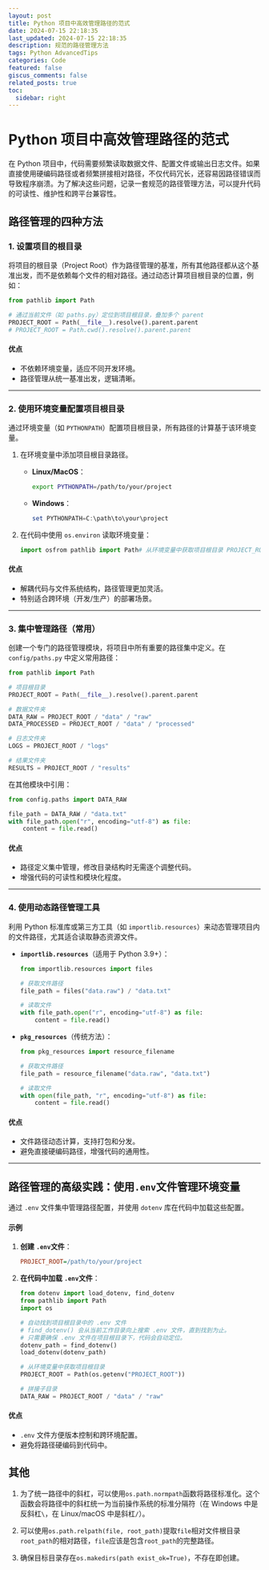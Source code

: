 ```yaml
---
layout: post
title: Python 项目中高效管理路径的范式
date: 2024-07-15 22:18:35
last_updated: 2024-07-15 22:18:35
description: 规范的路径管理方法
tags: Python AdvancedTips
categories: Code
featured: false
giscus_comments: false
related_posts: true
toc:
  sidebar: right
---
```


# Python 项目中高效管理路径的范式

在 Python 项目中，代码需要频繁读取数据文件、配置文件或输出日志文件。如果直接使用硬编码路径或者频繁拼接相对路径，不仅代码冗长，还容易因路径错误而导致程序崩溃。为了解决这些问题，记录一套规范的路径管理方法，可以提升代码的可读性、维护性和跨平台兼容性。

## 路径管理的四种方法

### 1. 设置项目的根目录

将项目的根目录（Project Root）作为路径管理的基准，所有其他路径都从这个基准出发，而不是依赖每个文件的相对路径。通过动态计算项目根目录的位置，例如：

```python
from pathlib import Path

# 通过当前文件（如 paths.py）定位到项目根目录，叠加多个 parent
PROJECT_ROOT = Path(__file__).resolve().parent.parent
# PROJECT_ROOT = Path.cwd().resolve().parent.parent
```

#### 优点

- 不依赖环境变量，适应不同开发环境。
- 路径管理从统一基准出发，逻辑清晰。

---

### 2. 使用环境变量配置项目根目录

通过环境变量（如 `PYTHONPATH`​）配置项目根目录，所有路径的计算基于该环境变量。

1. 在环境变量中添加项目根目录路径。

   - **Linux/MacOS**：

     ```bash
     export PYTHONPATH=/path/to/your/project
     ```

   - **Windows**：

     ```powershell
     set PYTHONPATH=C:\path\to\your\project
     ```

2. 在代码中使用 `os.environ`​ 读取环境变量：

   ```python
   import osfrom pathlib import Path# 从环境变量中获取项目根目录 PROJECT_ROOT = Path(os.environ["PYTHONPATH"])
   ```

#### 优点

- 解耦代码与文件系统结构，路径管理更加灵活。
- 特别适合跨环境（开发/生产）的部署场景。

---

### 3. 集中管理路径（常用）

创建一个专门的路径管理模块，将项目中所有重要的路径集中定义。在 `config/paths.py`​ 中定义常用路径：

```python
from pathlib import Path

# 项目根目录
PROJECT_ROOT = Path(__file__).resolve().parent.parent

# 数据文件夹
DATA_RAW = PROJECT_ROOT / "data" / "raw"
DATA_PROCESSED = PROJECT_ROOT / "data" / "processed"

# 日志文件夹
LOGS = PROJECT_ROOT / "logs"

# 结果文件夹
RESULTS = PROJECT_ROOT / "results"
```

在其他模块中引用：

```python
from config.paths import DATA_RAW

file_path = DATA_RAW / "data.txt"
with file_path.open("r", encoding="utf-8") as file:
    content = file.read()
```

#### 优点

- 路径定义集中管理，修改目录结构时无需逐个调整代码。
- 增强代码的可读性和模块化程度。

---

### 4. 使用动态路径管理工具

利用 Python 标准库或第三方工具（如 `importlib.resources`​）来动态管理项目内的文件路径，尤其适合读取静态资源文件。

- **​`importlib.resources`​**​（适用于 Python 3.9+）：

  ```python
  from importlib.resources import files

  # 获取文件路径
  file_path = files("data.raw") / "data.txt"

  # 读取文件
  with file_path.open("r", encoding="utf-8") as file:
      content = file.read()
  ```

- **​`pkg_resources`​**​（传统方法）：

  ```python
  from pkg_resources import resource_filename

  # 获取文件路径
  file_path = resource_filename("data.raw", "data.txt")

  # 读取文件
  with open(file_path, "r", encoding="utf-8") as file:
      content = file.read()
  ```

#### 优点

- 文件路径动态计算，支持打包和分发。
- 避免直接硬编码路径，增强代码的通用性。

---

## 路径管理的高级实践：使用`.env`文件管理环境变量

通过 `.env`​ 文件集中管理路径配置，并使用 `dotenv`​ 库在代码中加载这些配置。

#### 示例

1. **创建** **​`.env`​**​ **文件**：

   ```ini
   PROJECT_ROOT=/path/to/your/project
   ```

2. **在代码中加载** **​`.env`​**​ **文件**：

   ```python
   from dotenv import load_dotenv, find_dotenv
   from pathlib import Path
   import os

   # 自动找到项目根目录中的 .env 文件
   # find_dotenv() 会从当前工作目录向上搜索 .env 文件，直到找到为止。
   # 只需要确保 .env 文件在项目根目录下，代码会自动定位。
   dotenv_path = find_dotenv()
   load_dotenv(dotenv_path)

   # 从环境变量中获取项目根目录
   PROJECT_ROOT = Path(os.getenv("PROJECT_ROOT"))

   # 拼接子目录
   DATA_RAW = PROJECT_ROOT / "data" / "raw"
   ```

#### 优点

- `.env`​ 文件方便版本控制和跨环境配置。
- 避免将路径硬编码到代码中。

## 其他

1. 为了统一路径中的斜杠，可以使用`os.path.normpath`函数将路径标准化。这个函数会将路径中的斜杠统一为当前操作系统的标准分隔符（在 Windows 中是反斜杠`\`，在 Linux/macOS 中是斜杠`/`）。

1. 可以使用`os.path.relpath(file, root_path)`提取`file`相对文件根目录`root_path`的相对路径，`file`应该是包含`root_path`的完整路径。
1. 确保目标目录存在`os.makedirs(path exist_ok=True)`，不存在即创建。
